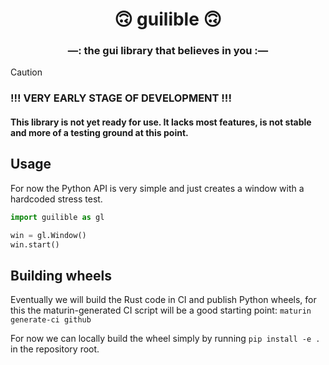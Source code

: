 <h1 align="center">🙃 guilible 🙃</h1>
<h3 align="center">—: the gui library that believes in you :—</h3>


> [!CAUTION]
> ### !!! VERY EARLY STAGE OF DEVELOPMENT !!!
> #### This library is not yet ready for use. It lacks most features, is not stable and more of a testing ground at this point.

## Usage
For now the Python API is very simple and just creates a window with a hardcoded stress test.

```python
import guilible as gl

win = gl.Window()
win.start()
```

## Building wheels
Eventually we will build the Rust code in CI and publish Python wheels, for this the maturin-generated CI script will be a good starting point: `maturin generate-ci github`

For now we can locally build the wheel simply by running `pip install -e .` in the repository root.